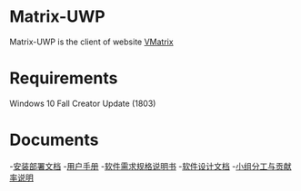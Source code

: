 # Matrix-UWP
Matrix-UWP is the client of website [VMatrix](https://vmatrix.org.cn)

# Requirements
Windows 10 Fall Creator Update (1803)

# Documents
-[安装部署文档](./安装部署说明.md)
-[用户手册](./用户手册.md)
-[软件需求规格说明书](./软件需求规格说明书.md)
-[软件设计文档](./软件设计文档.md)
-[小组分工与贡献率说明](./小组分工与贡献率说明.md)
